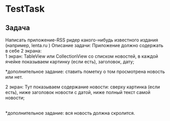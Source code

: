 # TestTask
## Задача
Написать приложение-RSS ридер какого-нибудь известного издания (например, lenta.ru )
Описание задачи:
Приложение должно содержать в себе 2 экрана:<br>
1 экран: TableView или CollectionView со списком новостей, в каждой ячейке показываем картинку (если есть), заголовок, дату;<br>

*дополнительное задание: ставить пометку о том просмотрена новость или нет.<br>

2 экран: Тут показываем содержание новости: сверху картинка (если есть), ниже заголовок новости с датой, ниже полный текст самой новости;<br>   

*дополнительное задание: вся новость должна скролится.
